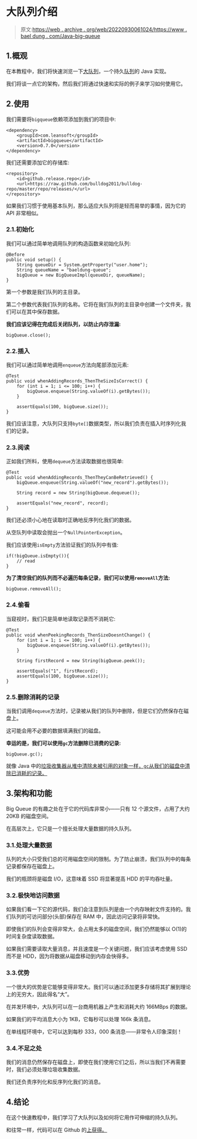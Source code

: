 # 大队列介绍

> 原文:[https://web . archive . org/web/20220930061024/https://www . bael dung . com/Java-big-queue](https://web.archive.org/web/20220930061024/https://www.baeldung.com/java-big-queue)

## 1.概观

在本教程中，我们将快速浏览一下[大队列](https://web.archive.org/web/20221126215513/https://github.com/bulldog2011/bigqueue)，一个持久[队列](/web/20221126215513/https://www.baeldung.com/java-queue)的 Java 实现。

我们将谈一点它的架构，然后我们将通过快速和实际的例子来学习如何使用它。

## 2.使用

我们需要将`bigqueue`依赖项添加到我们的项目中:

```
<dependency>
    <groupId>com.leansoft</groupId>
    <artifactId>bigqueue</artifactId>
    <version>0.7.0</version>
</dependency>
```

我们还需要添加它的存储库:

```
<repository>
    <id>github.release.repo</id>
    <url>https://raw.github.com/bulldog2011/bulldog-repo/master/repo/releases/</url>
</repository>
```

如果我们习惯于使用基本队列，那么适应大队列将是轻而易举的事情，因为它的 API 非常相似。

### 2.1.初始化

我们可以通过简单地调用队列的构造函数来初始化队列:

```
@Before
public void setup() {
    String queueDir = System.getProperty("user.home");
    String queueName = "baeldung-queue";
    bigQueue = new BigQueueImpl(queueDir, queueName);
}
```

第一个参数是我们队列的主目录。

第二个参数代表我们队列的名称。它将在我们队列的主目录中创建一个文件夹，我们可以在其中保存数据。

**我们应该记得在完成后关闭队列，以防止内存泄漏:**

```
bigQueue.close();
```

### 2.2.插入

我们可以通过简单地调用`enqueue`方法向尾部添加元素:

```
@Test
public void whenAddingRecords_ThenTheSizeIsCorrect() {
    for (int i = 1; i <= 100; i++) {
        bigQueue.enqueue(String.valueOf(i).getBytes());
    }

    assertEquals(100, bigQueue.size());
}
```

我们应该注意，大队列只支持`byte[]`数据类型，所以我们负责在插入时序列化我们的记录。

### 2.3.阅读

正如我们所料，使用`dequeue`方法读取数据也很简单:

```
@Test
public void whenAddingRecords_ThenTheyCanBeRetrieved() {
    bigQueue.enqueue(String.valueOf("new_record").getBytes());

    String record = new String(bigQueue.dequeue());

    assertEquals("new_record", record);
}
```

我们还必须小心地在读取时正确地反序列化我们的数据。

从空队列中读取会抛出一个`NullPointerException`。

我们应该使用`isEmpty`方法验证我们的队列中有值:

```
if(!bigQueue.isEmpty()){
    // read
}
```

**为了清空我们的队列而不必遍历每条记录，我们可以使用`removeAll`方法:**

```
bigQueue.removeAll();
```

### 2.4.偷看

当窥视时，我们只是简单地读取记录而不消耗它:

```
@Test
public void whenPeekingRecords_ThenSizeDoesntChange() {
    for (int i = 1; i <= 100; i++) {
        bigQueue.enqueue(String.valueOf(i).getBytes());
    }

    String firstRecord = new String(bigQueue.peek());

    assertEquals("1", firstRecord);
    assertEquals(100, bigQueue.size());
}
```

### 2.5.删除消耗的记录

当我们调用`dequeue`方法时，记录被从我们的队列中删除，但是它们仍然保存在磁盘上。

这可能会用不必要的数据填满我们的磁盘。

**幸运的是，我们可以使用`gc`方法删除已消费的记录:**

```
bigQueue.gc();
```

就像 Java 中的[垃圾收集器从堆中清除未被引用的对象一样，`gc`从我们的磁盘中清除已消耗的记录。](/web/20221126215513/https://www.baeldung.com/java-system-gc)

## 3.架构和功能

Big Queue 的有趣之处在于它的代码库非常小——只有 12 个源文件，占用了大约 20KB 的磁盘空间。

在高层次上，它只是一个擅长处理大量数据的持久队列。

### 3.1.处理大量数据

队列的大小只受我们总的可用磁盘空间的限制。为了防止崩溃，我们队列中的每条记录都保存在磁盘上。

我们的瓶颈将是磁盘 I/O，这意味着 SSD 将显著提高 HDD 的平均吞吐量。

### 3.2.极快地访问数据

如果我们看一下它的源代码，我们会注意到队列是由一个内存映射文件支持的。我们队列的可访问部分(头部)保存在 RAM 中，因此访问记录将非常快。

即使我们的队列会变得非常大，会占用太多的磁盘空间，我们仍然能够以 O(1)的时间复杂度读取数据。

如果我们需要读取大量消息，并且速度是一个关键问题，我们应该考虑使用 SSD 而不是 HDD，因为将数据从磁盘移动到内存会快得多。

### 3.3.优势

一个很大的优势是它能够变得非常大。我们可以通过添加更多存储将其扩展到理论上的无穷大，因此得名“大”。

在并发环境中，大队列可以在一台商用机器上产生和消耗大约 166MBps 的数据。

如果我们的平均消息大小为 1KB，它每秒可以处理 166k 条消息。

在单线程环境中，它可以达到每秒 333，000 条消息——非常令人印象深刻！

### 3.4.不足之处

我们的消息仍然保存在磁盘上，即使在我们使用它们之后，所以当我们不再需要时，我们必须处理垃圾收集数据。

我们还负责序列化和反序列化我们的消息。

## 4.结论

在这个快速教程中，我们学习了大队列以及如何将它用作可伸缩的持久队列。

和往常一样，代码可以在 Github 的[上获得。](https://web.archive.org/web/20221126215513/https://github.com/eugenp/tutorials/tree/master/data-structures)